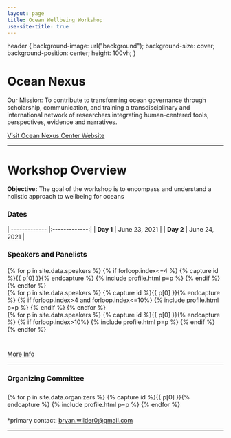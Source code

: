 ```yaml
---
layout: page
title: Ocean Wellbeing Workshop
use-site-title: true
---
```


header {
  background-image: url("background");
  background-size: cover;
  background-position: center;
  height: 100vh;
}

# Ocean Nexus
Our Mission: To contribute to transforming ocean governance through scholarship, communication, and training a transdisciplinary and international network of researchers integrating human-centered tools, perspectives, evidence and narratives.

[Visit Ocean Nexus Center Website](https://oceannexus.uw.edu/)

<hr>

# Workshop Overview
**Objective:** The goal of the workshop is to encompass and understand a holistic approach to wellbeing for oceans 

### **Dates**

| ------------- |:-------------:|
| **Day 1**     | June 23, 2021 |
| **Day 2**     | June 24, 2021 |

### Speakers and Panelists
<div class="container" style="margin-top: 20px;margin-bottom: 10px;">
  <div class="row">
  {% for p in site.data.speakers %}
  {% if forloop.index<=4 %}
  {% capture id %}{{ p[0] }}{% endcapture %}
  {% include profile.html p=p %}
  {% endif %}
  {% endfor %}
  </div>
  <div class="row">
  {% for p in site.data.speakers %}
  {% capture id %}{{ p[0] }}{% endcapture %}
  {% if forloop.index>4 and forloop.index<=10%}
  {% include profile.html p=p %}
  {% endif %}
  {% endfor %}
  </div>
  <div class="row">
  {% for p in site.data.speakers %}
  {% capture id %}{{ p[0] }}{% endcapture %}
  {% if forloop.index>10%}
  {% include profile.html p=p %}
  {% endif %}
  {% endfor %}
 </div>
</div>

<div class="container" style="margin-top: 40px;margin-bottom: 10px;">
<a href="speakers">More Info</a>
</div>

<hr>

### Organizing Committee

<!-- prettier-ignore -->
<div class="container" style="margin-top: 25px;margin-bottom: 20px;">
  <div class="row">
    {% for p in site.data.organizers %}
    {% capture id %}{{ p[0] }}{% endcapture %}
    {% include profile.html p=p %}
    {% endfor %}
  </div>
</div>

\*primary contact: bryan.wilder0@gmail.com
<hr>


